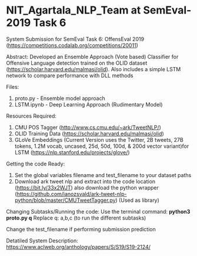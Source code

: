 # NIT_Agartala_NLP_Team at SemEval-2019 Task 6 
System Submission for SemEval Task 6: OffensEval 2019 (https://competitions.codalab.org/competitions/20011)

Abstract:
Developed an Ensemble Approach (Vote based) Classifier for Offensive Language detection trained on the OLID dataset (https://scholar.harvard.edu/malmasi/olid). Also includes a simple LSTM network to compare performance with DLL methods

Files:
  1. proto.py - Ensemble model approach
  2. LSTM.ipynb - Deep Learning Approach (Rudimentary Model)
  
Resources Required:
  1. CMU POS Tagger (http://www.cs.cmu.edu/~ark/TweetNLP/)
  2. OLID Training Data (https://scholar.harvard.edu/malmasi/olid)
  3. GLoVe Embeddings (Current Version uses the Twitter, 2B tweets, 27B tokens, 1.2M vocab, uncased, 25d, 50d, 100d, & 200d vector variant)for LSTM (https://nlp.stanford.edu/projects/glove/)

Getting the code Ready:
1. Set the global variables filename and test_filename to your dataset paths
2. Download ark tweet nlp and extract into the code location (https://bit.ly/33x2WJT) also download the python wrapper (https://github.com/ianozsvald/ark-tweet-nlp-python/blob/master/CMUTweetTagger.py) (Used as library) 

Changing Subtasks/Running the code:
Use the terminal command: 
**python3 proto.py q**
Replace q: a,b,c (to run the different subtasks)

Change the test_filename if performing submission prediction

Detatiled System Description:
https://www.aclweb.org/anthology/papers/S/S19/S19-2124/
